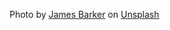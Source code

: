 Photo by <a href="https://unsplash.com/@barkernotbaker?utm_content=creditCopyText&utm_medium=referral&utm_source=unsplash">James Barker</a> on <a href="https://unsplash.com/photos/adult-chocolate-labrador-retriever-v3-zcCWMjgM?utm_content=creditCopyText&utm_medium=referral&utm_source=unsplash">Unsplash</a>

